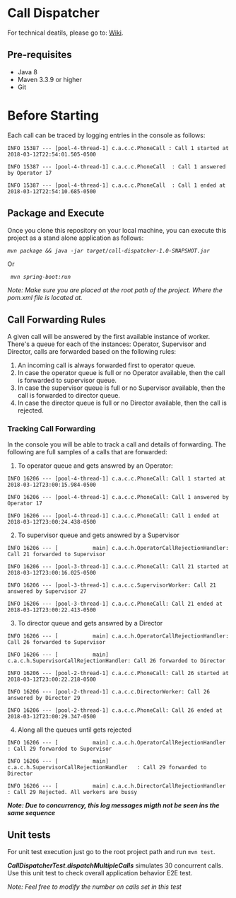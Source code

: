 # Call Dispatcher

For technical deatils, please go to: [Wiki](https://github.com/jlsarmientoh/call-dispatcher/wiki).

## Pre-requisites

* Java 8
* Maven 3.3.9 or higher
* Git

# Before Starting

Each call can be traced by logging entries in the console as follows:

`INFO 15387 --- [pool-4-thread-1] c.a.c.c.PhoneCall : Call 1 started at 2018-03-12T22:54:01.505-0500`

`INFO 15387 --- [pool-4-thread-1] c.a.c.c.PhoneCall  : Call 1 answered by Operator 17`

`INFO 15387 --- [pool-4-thread-1] c.a.c.c.PhoneCall  : Call 1 ended at 2018-03-12T22:54:10.685-0500`

## Package and Execute

Once you clone this repository on your local machine, you can execute this project as a stand alone application as follows:

_`mvn package && java -jar target/call-dispatcher-1.0-SNAPSHOT.jar`_

Or

_` mvn spring-boot:run`_

_Note: Make sure you are placed at the root path of the project.  Where the pom.xml file is located at._

## Call Forwarding Rules

A given call will be answered by the first available instance of worker. There's a queue for each of the instances:  Operator, Supervisor and Director, calls are forwarded based on the following rules:

1. An incoming call is always forwarded first to operator queue.
2. In case the operator queue is full or no Operator available, then the call is forwarded to supervisor queue.
3. In case the supervisor queue is full or no Supervisor available, then the call is forwarded to director queue.
4. In case the director queue is full or no Director available, then the call is rejected.

### Tracking Call Forwarding

In the console you will be able to track a call and details of forwarding. The following are full samples of a calls that are forwarded:

1.  To operator queue and gets answred by an Operator:

`INFO 16206 --- [pool-4-thread-1] c.a.c.c.PhoneCall: Call 1 started at 2018-03-12T23:00:15.984-0500`

`INFO 16206 --- [pool-4-thread-1] c.a.c.c.PhoneCall: Call 1 answered by Operator 17`

`INFO 16206 --- [pool-4-thread-1] c.a.c.c.PhoneCall: Call 1 ended at 2018-03-12T23:00:24.438-0500`

2.  To supervisor queue and gets answred by a Supervisor

`INFO 16206 --- [           main] c.a.c.h.OperatorCallRejectionHandler: Call 21 forwarded to Supervisor`

`INFO 16206 --- [pool-3-thread-1] c.a.c.c.PhoneCall: Call 21 started at 2018-03-12T23:00:16.025-0500`

`INFO 16206 --- [pool-3-thread-1] c.a.c.c.SupervisorWorker: Call 21 answered by Supervisor 27`

`INFO 16206 --- [pool-3-thread-1] c.a.c.c.PhoneCall: Call 21 ended at 2018-03-12T23:00:22.413-0500`

3.  To director queue and gets answred by a Director

`INFO 16206 --- [           main] c.a.c.h.OperatorCallRejectionHandler: Call 26 forwarded to Supervisor`

`INFO 16206 --- [           main] c.a.c.h.SupervisorCallRejectionHandler: Call 26 forwarded to Director`

`INFO 16206 --- [pool-2-thread-1] c.a.c.c.PhoneCall: Call 26 started at 2018-03-12T23:00:22.218-0500`

`INFO 16206 --- [pool-2-thread-1] c.a.c.c.DirectorWorker: Call 26 answered by Director 29`

`INFO 16206 --- [pool-2-thread-1] c.a.c.c.PhoneCall: Call 26 ended at 2018-03-12T23:00:29.347-0500`


4.  Along all the queues until gets rejected

`INFO 16206 --- [           main] c.a.c.h.OperatorCallRejectionHandler     : Call 29 forwarded to Supervisor`

`INFO 16206 --- [           main] c.a.c.h.SupervisorCallRejectionHandler   : Call 29 forwarded to Director`

`INFO 16206 --- [           main] c.a.c.h.DirectorCallRejectionHandler     : Call 29 Rejected. All workers are bussy`

**_Note: Due to concurrency, this log messages migth not be seen ins the same sequence_**

## Unit tests

For unit test execution just go to the root project path and run `mvn test`.

**_CallDispatcherTest.dispatchMultipleCalls_** simulates 30 concurrent calls. Use this unit test to check overall application behavior E2E test.

_Note: Feel free to modify the number on calls set in this test_
